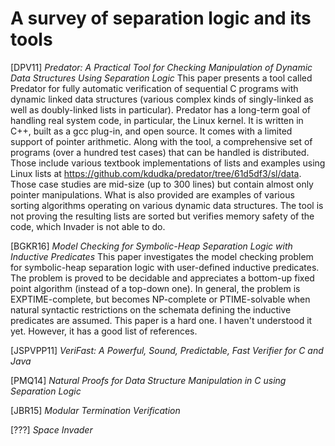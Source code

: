 # A survey of separation logic and its tools

[DPV11] *Predator: A Practical Tool for Checking Manipulation of Dynamic Data Structures Using Separation Logic*
This paper presents a tool called Predator for fully automatic verification of sequential C programs with dynamic linked data structures (various complex kinds of singly-linked as well as doubly-linked lists in particular). Predator has a long-term goal of handling real system code, in particular, the Linux kernel. It is written in C++, built as a gcc plug-in, and open source. It comes with a limited support of pointer arithmetic. 
Along with the tool, a comprehensive set of programs (over a hundred test cases) that can be handled is distributed. Those include various textbook implementations of lists and examples using Linux lists at https://github.com/kdudka/predator/tree/61d5df3/sl/data. Those case studies are mid-size (up to 300 lines) but contain almost only pointer manipulations. What is also provided are examples of various sorting algorithms operating on various dynamic data structures. The tool is not proving the resulting lists are sorted but verifies memory safety of the code, which Invader is not able to do.

[BGKR16] *Model Checking for Symbolic-Heap Separation Logic with Inductive Predicates*
This paper investigates the model checking problem for symbolic-heap separation logic with user-defined inductive predicates. The problem is proved to be decidable and appreciates a bottom-up fixed point algorithm (instead of a top-down one). In general, the problem is EXPTIME-complete, but becomes NP-complete or PTIME-solvable when natural syntactic restrictions on the schemata defining the inductive predicates are assumed. This paper is a hard one. I haven't understood it yet. However, it has a good list of references.

[JSPVPP11] *VeriFast: A Powerful, Sound, Predictable, Fast Verifier for C and Java*

[PMQ14] *Natural Proofs for Data Structure Manipulation in C using Separation Logic*

[JBR15] *Modular Termination Verification*



[???] *Space Invader*


